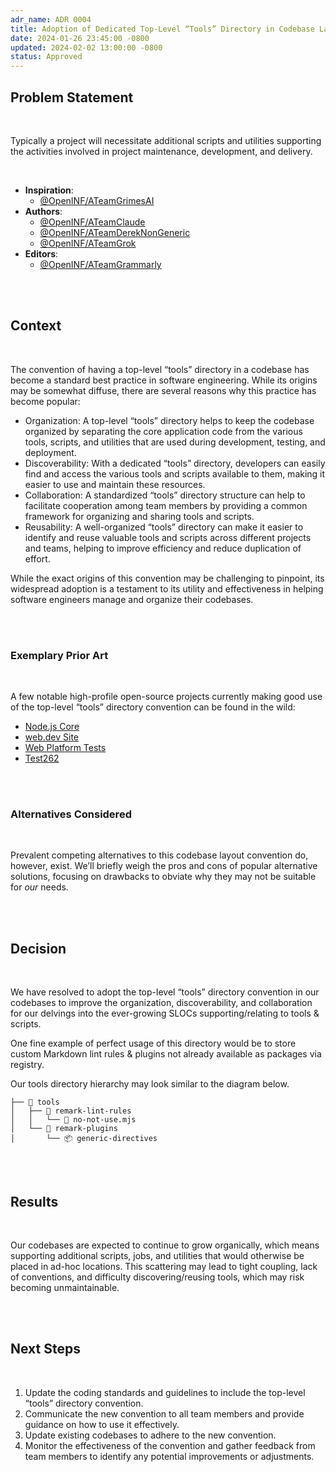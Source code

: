 ```yaml
---
adr_name: ADR 0004
title: Adoption of Dedicated Top-Level “Tools” Directory in Codebase Layouts
date: 2024-01-26 23:45:00 -0800
updated: 2024-02-02 13:00:00 -0800
status: Approved
---
```


## Problem Statement

<br />

Typically a project will necessitate additional scripts and utilities supporting
the activities involved in project maintenance, development, and delivery.

<br />

- **Inspiration**:
  - [@OpenINF/ATeamGrimesAI][]
- **Authors**:
  - [@OpenINF/ATeamClaude][]
  - [@OpenINF/ATeamDerekNonGeneric][]
  - [@OpenINF/ATeamGrok][]
- **Editors**:
  - [@OpenINF/ATeamGrammarly][]

<br /><br />

## Context

<br />

The convention of having a top-level “tools” directory in a codebase has become
a standard best practice in software engineering. While its origins may be
somewhat diffuse, there are several reasons why this practice has become
popular:

- Organization: A top-level “tools” directory helps to keep the codebase
  organized by separating the core application code from the various tools,
  scripts, and utilities that are used during development, testing, and
  deployment.
- Discoverability: With a dedicated “tools” directory, developers can easily
  find and access the various tools and scripts available to them, making it
  easier to use and maintain these resources.
- Collaboration: A standardized “tools” directory structure can help to
  facilitate cooperation among team members by providing a common framework for
  organizing and sharing tools and scripts.
- Reusability: A well-organized “tools” directory can make it easier to identify
  and reuse valuable tools and scripts across different projects and teams,
  helping to improve efficiency and reduce duplication of effort.

While the exact origins of this convention may be challenging to pinpoint, its
widespread adoption is a testament to its utility and effectiveness in helping
software engineers manage and organize their codebases.

<br /><br />

### Exemplary Prior Art

<br />

A few notable high-profile open-source projects currently making good use of the
top-level “tools” directory convention can be found in the wild:

- [Node.js Core][]
- [web.dev Site][]
- [Web Platform Tests][]
- [Test262][]

<br /><br />

### Alternatives Considered

<br />

Prevalent competing alternatives to this codebase layout convention do, however,
exist. We’ll briefly weigh the pros and cons of popular alternative solutions,
focusing on drawbacks to obviate why they may not be suitable for _our_ needs.

<!-- TODO(DerekNonGeneric): top-level scripts dir, build-system dir, etc.  -->

<br /><br />

## Decision

<br />

We have resolved to adopt the top-level “tools” directory convention in our
codebases to improve the organization, discoverability, and collaboration for
our delvings into the ever-growing SLOCs supporting/relating to tools & scripts.

One fine example of perfect usage of this directory would be to store custom
Markdown lint rules & plugins not already available as packages via registry.

Our tools directory hierarchy may look similar to the diagram below.

```dir
├── 📁 tools
│   ├── 📂 remark-lint-rules
│   │   └── 📜 no-not-use.mjs
│   └── 📂 remark-plugins
│       └── 📦 generic-directives
```

<br /><br />

## Results

<br />

Our codebases are expected to continue to grow organically, which means
supporting additional scripts, jobs, and utilities that would otherwise be
placed in ad-hoc locations. This scattering may lead to tight coupling, lack of
conventions, and difficulty discovering/reusing tools, which may risk becoming
unmaintainable.

<br /><br />

## Next Steps

<br />

1. Update the coding standards and guidelines to include the top-level “tools”
   directory convention.
1. Communicate the new convention to all team members and provide guidance on
   how to use it effectively.
1. Update existing codebases to adhere to the new convention.
1. Monitor the effectiveness of the convention and gather feedback from team
   members to identify any potential improvements or adjustments.

<br /><br />

<!-- LINK LABEL DEFINITIONS - START -->

<!-- Credits -->

[@OpenINF/ATeamClaude]:
  https://github.com/OpenINF/wg-a-team#ai-non-persons-roster
[@OpenINF/ATeamGrammarly]:
  https://github.com/OpenINF/wg-a-team#ai-non-persons-roster
[@OpenINF/ATeamGrimesAI]:
  https://github.com/OpenINF/wg-a-team#ai-non-persons-roster
[@OpenINF/ATeamGrok]: https://github.com/OpenINF/wg-a-team#ai-non-persons-roster
[@OpenINF/ATeamDerekNonGeneric]:
  https://github.com/OpenINF/wg-a-team#persons-roster

<!-- Prior Art -->

[Node.js Core]: https://github.com/nodejs/node
[web.dev Site]: https://github.com/GoogleChrome/web.dev
[Web Platform Tests]: https://github.com/web-platform-tests/wpt
[Test262]: https://github.com/tc39/test262

<!-- LINK LABEL DEFINITIONS - END -->
